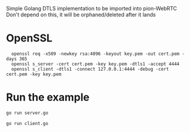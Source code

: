 Simple Golang DTLS implementation to be imported into pion-WebRTC
Don't depend on this, it will be orphaned/deleted after it lands

# OpenSSL
```
  openssl req -x509 -newkey rsa:4096 -keyout key.pem -out cert.pem -days 365
  openssl s_server -cert cert.pem -key key.pem -dtls1 -accept 4444
  openssl s_client -dtls1 -connect 127.0.0.1:4444 -debug -cert cert.pem -key key.pem
```

# Run the example

```sh
go run server.go
```

```sh
go run client.go
```